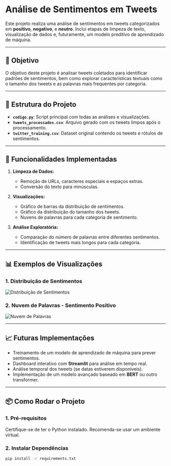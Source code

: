 # **Análise de Sentimentos em Tweets**

Este projeto realiza uma análise de sentimentos em tweets categorizados em **positivo**, **negativo**, e **neutro**. Inclui etapas de limpeza de texto, visualização de dados e, futuramente, um modelo preditivo de aprendizado de máquina.

---

## **🎯 Objetivo**

O objetivo deste projeto é analisar tweets coletados para identificar padrões de sentimentos, bem como explorar características textuais como o tamanho dos tweets e as palavras mais frequentes por categoria.

---

## **📂 Estrutura do Projeto**

- **`codigo.py`**: Script principal com todas as análises e visualizações.
- **`tweets_processados.csv`**: Arquivo gerado com os tweets limpos após o processamento.
- **`twitter_training.csv`**: Dataset original contendo os tweets e rótulos de sentimentos.

---

## **🚀 Funcionalidades Implementadas**

1. **Limpeza de Dados:**
   - Remoção de URLs, caracteres especiais e espaços extras.
   - Conversão do texto para minúsculas.

2. **Visualizações:**
   - Gráfico de barras da distribuição de sentimentos.
   - Gráfico da distribuição do tamanho dos tweets.
   - Nuvens de palavras para cada categoria de sentimento.

3. **Análise Exploratória:**
   - Comparação do número de palavras entre diferentes sentimentos.
   - Identificação de tweets mais longos para cada categoria.

---

## **📊 Exemplos de Visualizações**

### **1. Distribuição de Sentimentos**
![Distribuição de Sentimentos](https://via.placeholder.com/600x300.png?text=Distribui%C3%A7%C3%A3o+de+Sentimentos)

### **2. Nuvem de Palavras - Sentimento Positivo**
![Nuvem de Palavras](https://via.placeholder.com/600x300.png?text=Nuvem+de+Palavras+Positivas)

---

## **📈 Futuras Implementações**

- Treinamento de um modelo de aprendizado de máquina para prever sentimentos.
- Dashboard interativo com **Streamlit** para análise em tempo real.
- Análise temporal dos tweets (se datas estiverem disponíveis).
- Implementação de um modelo avançado baseado em **BERT** ou outro transformer.

---

## **📦 Como Rodar o Projeto**

### **1. Pré-requisitos**

Certifique-se de ter o Python instalado. Recomenda-se usar um ambiente virtual.

### **2. Instalar Dependências**
```bash
pip install -r requirements.txt
